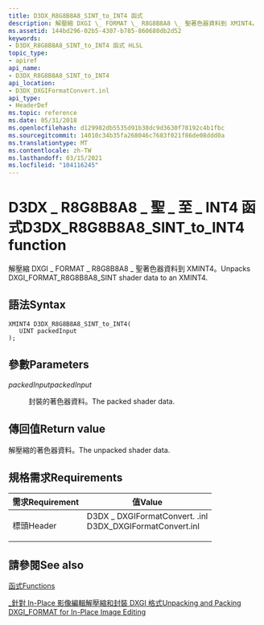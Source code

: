 ```yaml
---
title: D3DX_R8G8B8A8_SINT_to_INT4 函式
description: 解壓縮 DXGI \_ FORMAT \_ R8G8B8A8 \_ 聖著色器資料到 XMINT4。
ms.assetid: 144bd296-02b5-4307-b785-860680db2d52
keywords:
- D3DX_R8G8B8A8_SINT_to_INT4 函式 HLSL
topic_type:
- apiref
api_name:
- D3DX_R8G8B8A8_SINT_to_INT4
api_location:
- D3DX_DXGIFormatConvert.inl
api_type:
- HeaderDef
ms.topic: reference
ms.date: 05/31/2018
ms.openlocfilehash: d129982db5535d91b38dc9d3630f78192c4b1fbc
ms.sourcegitcommit: 14010c34b35fa268046c7683f021f86de08ddd0a
ms.translationtype: MT
ms.contentlocale: zh-TW
ms.lasthandoff: 03/15/2021
ms.locfileid: "104116245"
---
```

# <a name="d3dx_r8g8b8a8_sint_to_int4-function"></a><span data-ttu-id="91006-104">D3DX \_ R8G8B8A8 \_ 聖 \_ 至 \_ INT4 函式</span><span class="sxs-lookup"><span data-stu-id="91006-104">D3DX\_R8G8B8A8\_SINT\_to\_INT4 function</span></span>

<span data-ttu-id="91006-105">解壓縮 DXGI \_ FORMAT \_ R8G8B8A8 \_ 聖著色器資料到 XMINT4。</span><span class="sxs-lookup"><span data-stu-id="91006-105">Unpacks DXGI\_FORMAT\_R8G8B8A8\_SINT shader data to an XMINT4.</span></span>

## <a name="syntax"></a><span data-ttu-id="91006-106">語法</span><span class="sxs-lookup"><span data-stu-id="91006-106">Syntax</span></span>

``` syntax
XMINT4 D3DX_R8G8B8A8_SINT_to_INT4(
   UINT packedInput
);
```

## <a name="parameters"></a><span data-ttu-id="91006-107">參數</span><span class="sxs-lookup"><span data-stu-id="91006-107">Parameters</span></span>

<dl> <dt>

<span data-ttu-id="91006-108">*packedInput*</span><span class="sxs-lookup"><span data-stu-id="91006-108">*packedInput*</span></span> 
</dt> <dd>

<span data-ttu-id="91006-109">封裝的著色器資料。</span><span class="sxs-lookup"><span data-stu-id="91006-109">The packed shader data.</span></span>

</dd> </dl>

## <a name="return-value"></a><span data-ttu-id="91006-110">傳回值</span><span class="sxs-lookup"><span data-stu-id="91006-110">Return value</span></span>

<span data-ttu-id="91006-111">解壓縮的著色器資料。</span><span class="sxs-lookup"><span data-stu-id="91006-111">The unpacked shader data.</span></span>

## <a name="requirements"></a><span data-ttu-id="91006-112">規格需求</span><span class="sxs-lookup"><span data-stu-id="91006-112">Requirements</span></span>



| <span data-ttu-id="91006-113">需求</span><span class="sxs-lookup"><span data-stu-id="91006-113">Requirement</span></span> | <span data-ttu-id="91006-114">值</span><span class="sxs-lookup"><span data-stu-id="91006-114">Value</span></span> |
|-------------------|--------------------------------------------------------------------------------------------------------|
| <span data-ttu-id="91006-115">標頭</span><span class="sxs-lookup"><span data-stu-id="91006-115">Header</span></span><br/> | <dl> <span data-ttu-id="91006-116"><dt>D3DX \_ DXGIFormatConvert. .inl</dt></span><span class="sxs-lookup"><span data-stu-id="91006-116"><dt>D3DX\_DXGIFormatConvert.inl</dt></span></span> </dl> |



## <a name="see-also"></a><span data-ttu-id="91006-117">請參閱</span><span class="sxs-lookup"><span data-stu-id="91006-117">See also</span></span>

<dl> <dt>

[<span data-ttu-id="91006-118">函式</span><span class="sxs-lookup"><span data-stu-id="91006-118">Functions</span></span>](format-conversion-functions.md)
</dt> <dt>

[<span data-ttu-id="91006-119">\_針對 In-Place 影像編輯解壓縮和封裝 DXGI 格式</span><span class="sxs-lookup"><span data-stu-id="91006-119">Unpacking and Packing DXGI\_FORMAT for In-Place Image Editing</span></span>](dx-graphics-hlsl-unpacking-packing-dxgi-format.md)
</dt> </dl>

 

 





